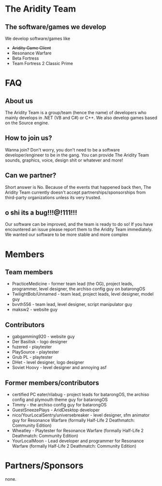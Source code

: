 # The Aridity Team
## The software/games we develop
We develop software/games like
- ~~Aridity Game Client~~
- Resonance Warfare
- Beta Fortress
- Team Fortress 2 Classic Prime

# FAQ
## About us
The Aridity Team is a group/team (hence the name) of developers who mainly develops in .NET (VB and C#) or C++. We also develop games based on the Source engine.

## How to join us?
Wanna join? Don't worry, you don't need to be a software developer/engineer to be in the gang. You can provide The Aridity Team sounds, graphics, voice, design shit or whatever and more!

## Can we partner?
Short answer is No. Because of the events that happened back then, The Aridity Team currently doesn't accept partnerships/sponsorships from third-party organizations unless its very trusted.

## o shi its a bug!!!@!111!!!
Our software can be improved, and the team is ready to do so! If you have encountered an issue please report them to the Aridity Team immediately. We wanted our software to be more stable and more complex

# Members
## Team members
- PracticeMedicine - former team lead (the OG), project leads, programmer, level designer, the archiso config guy on batarongOS
- TwilightBob/Unnamed - team lead, project leads, level designer, model guy
- bvvth556 - team lead, level designer, script manipulator guy
- maksw2 - website guy

## Contributors
- gabgamming920 - website guy
- Der Basilisk - logo designer
- fuzered - playtester
- PlaySource - playtester
- Grub PL - playtester 
- DHet - level designer, logo designer
- Soviet Hoovy - level designer and annoying asf

## Former members/contributors
- certified PC eater/rilabug - project leads for batarongOS, the archiso config and plymouth theme guy for batarongOS
- Timmy - the archiso config guy for batarongOS
- GuestSneezePlays - AridDesktop developer
- nico/YourLocalSentry/universebreaker - level designer, sfm animator guy for Resonance Warfare (formally Half-Life 2 Deathmatch: Community Edition)
- Wheatley - Playtester for Resonance Warfare (formally Half-Life 2 Deathmatch: Community Edition)
- YourLocalMoon - Lead developer and programmer for Resonance Warfare (formally Half-Life 2 Deathmatch: Community Edition)

# Partners/Sponsors
none.
